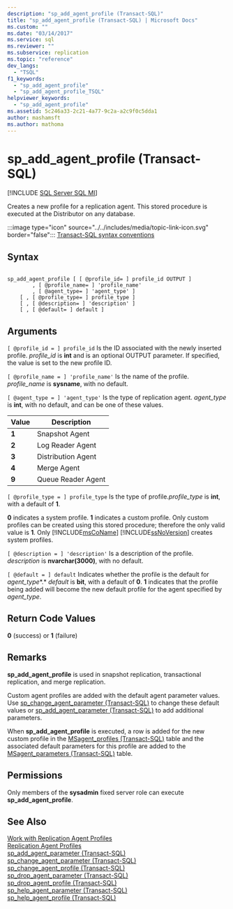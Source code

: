 ```yaml
---
description: "sp_add_agent_profile (Transact-SQL)"
title: "sp_add_agent_profile (Transact-SQL) | Microsoft Docs"
ms.custom: ""
ms.date: "03/14/2017"
ms.service: sql
ms.reviewer: ""
ms.subservice: replication
ms.topic: "reference"
dev_langs: 
  - "TSQL"
f1_keywords: 
  - "sp_add_agent_profile"
  - "sp_add_agent_profile_TSQL"
helpviewer_keywords: 
  - "sp_add_agent_profile"
ms.assetid: 5c246a33-2c21-4a77-9c2a-a2c9f0c5dda1
author: mashamsft
ms.author: mathoma
---
```

# sp_add_agent_profile (Transact-SQL)
[!INCLUDE [SQL Server SQL MI](../../includes/applies-to-version/sql-asdbmi.md)]

  Creates a new profile for a replication agent. This stored procedure is executed at the Distributor on any database.  
  
 :::image type="icon" source="../../includes/media/topic-link-icon.svg" border="false"::: [Transact-SQL syntax conventions](../../t-sql/language-elements/transact-sql-syntax-conventions-transact-sql.md)  
  
## Syntax  
  
```  
  
sp_add_agent_profile [ [ @profile_id= ] profile_id OUTPUT ]  
        , [ @profile_name= ] 'profile_name'   
        , [ @agent_type= ] 'agent_type' ]   
    [ , [ @profile_type= ] profile_type ]  
    [ , [ @description= ] 'description' ]  
    [ , [ @default= ] default ]  
```  
  
## Arguments  
`[ @profile_id = ] profile_id`
 Is the ID associated with the newly inserted profile. *profile_id* is **int** and is an optional OUTPUT parameter. If specified, the value is set to the new profile ID.  
  
`[ @profile_name = ] 'profile_name'`
 Is the name of the profile. *profile_name* is **sysname**, with no default.  
  
`[ @agent_type = ] 'agent_type'`
 Is the type of replication agent. *agent_type* is **int**, with no default, and can be one of these values.  
  
|Value|Description|  
|-----------|-----------------|  
|**1**|Snapshot Agent|  
|**2**|Log Reader Agent|  
|**3**|Distribution Agent|  
|**4**|Merge Agent|  
|**9**|Queue Reader Agent|  
  
`[ @profile_type = ] profile_type`
 Is the type of profile.*profile_type* is **int**, with a default of **1**.  
  
 **0** indicates a system profile. **1** indicates a custom profile. Only custom profiles can be created using this stored procedure; therefore the only valid value is **1**. Only [!INCLUDE[msCoName](../../includes/msconame-md.md)] [!INCLUDE[ssNoVersion](../../includes/ssnoversion-md.md)] creates system profiles.  
  
`[ @description = ] 'description'`
 Is a description of the profile. *description* is **nvarchar(3000)**, with no default.  
  
`[ @default = ] default`
 Indicates whether the profile is the default for *agent_type**.* *default* is **bit**, with a default of **0**. **1** indicates that the profile being added will become the new default profile for the agent specified by *agent_type*.  
  
## Return Code Values  
 **0** (success) or **1** (failure)  
  
## Remarks  
 **sp_add_agent_profile** is used in snapshot replication, transactional replication, and merge replication.  
  
 Custom agent profiles are added with the default agent parameter values. Use [sp_change_agent_parameter &#40;Transact-SQL&#41;](../../relational-databases/system-stored-procedures/sp-change-agent-parameter-transact-sql.md) to change these default values or [sp_add_agent_parameter &#40;Transact-SQL&#41;](../../relational-databases/system-stored-procedures/sp-add-agent-parameter-transact-sql.md) to add additional parameters.  
  
 When **sp_add_agent_profile** is executed, a row is added for the new custom profile in the [MSagent_profiles &#40;Transact-SQL&#41;](../../relational-databases/system-tables/msagent-profiles-transact-sql.md) table and the associated default parameters for this profile are added to the [MSagent_parameters &#40;Transact-SQL&#41;](../../relational-databases/system-tables/msagent-parameters-transact-sql.md) table.  
  
## Permissions  
 Only members of the **sysadmin** fixed server role can execute **sp_add_agent_profile**.  
  
## See Also  
 [Work with Replication Agent Profiles](../../relational-databases/replication/agents/work-with-replication-agent-profiles.md)   
 [Replication Agent Profiles](../../relational-databases/replication/agents/replication-agent-profiles.md)   
 [sp_add_agent_parameter &#40;Transact-SQL&#41;](../../relational-databases/system-stored-procedures/sp-add-agent-parameter-transact-sql.md)   
 [sp_change_agent_parameter &#40;Transact-SQL&#41;](../../relational-databases/system-stored-procedures/sp-change-agent-parameter-transact-sql.md)   
 [sp_change_agent_profile &#40;Transact-SQL&#41;](../../relational-databases/system-stored-procedures/sp-change-agent-profile-transact-sql.md)   
 [sp_drop_agent_parameter &#40;Transact-SQL&#41;](../../relational-databases/system-stored-procedures/sp-drop-agent-parameter-transact-sql.md)   
 [sp_drop_agent_profile &#40;Transact-SQL&#41;](../../relational-databases/system-stored-procedures/sp-drop-agent-profile-transact-sql.md)   
 [sp_help_agent_parameter &#40;Transact-SQL&#41;](../../relational-databases/system-stored-procedures/sp-help-agent-parameter-transact-sql.md)   
 [sp_help_agent_profile &#40;Transact-SQL&#41;](../../relational-databases/system-stored-procedures/sp-help-agent-profile-transact-sql.md)  
  
  
